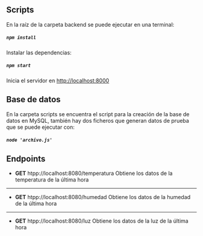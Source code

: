 ## Scripts

En la raíz de la carpeta backend se puede ejecutar en una terminal:

##### `npm install`

Instalar las dependencias:

##### `npm start`

Inicia el servidor en [http://localhost:8000](http://localhost:8000)

## Base de datos

En la carpeta scripts se encuentra el script para la creación de la base de datos en MySQL, también hay dos ficheros que generan datos de prueba que se puede ejecutar con:

##### `node 'archivo.js'`

## Endpoints

- **GET** htpp://localhost:8080/temperatura
  Obtiene los datos de la temperatura de la última hora

---

- **GET** htpp://localhost:8080/humedad
  Obtiene los datos de la humedad de la última hora

---

- **GET** htpp://localhost:8080/luz
  Obtiene los datos de la luz de la última hora
